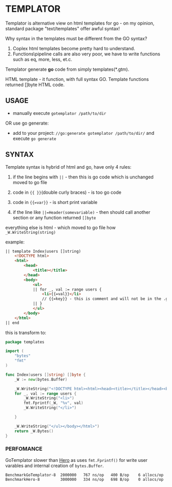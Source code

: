 # TEMPLATOR

Templator is alternative view on html templates for go - on my opinion, standard package "text/templates" offer awful syntax! 

Why syntax in the templates must be different from the GO syntax?

1. Coplex html templates become pretty hard to understand.
2. Functions\pipeline calls are also very poor, we have to write functions such as eq, more, less, et.c.

Templator generate **go** code from simply templates(*.gtm).

HTML template - it function, with full syntax GO. Template functions returned []byte HTML code.


## USAGE

- manually execute `gotemplator /path/to/dir`

OR use go generate:

- add to your project:	`//go:generate gotemplator /path/to/dir/` and execute `go generate`

## SYNTAX

Template syntax is hybrid of html and go, have only 4 rules:

1) if the line begins with `||` - then this is go code which is unchanged moved to go file

2) code in `{{ }}`(double curly braces) - is too go code

3) code in `{{=var}}` - is short print variable

4) if the line like `||=Header(somevariable)` - then should call another section or any function returned `[]byte`

everything else is html - which moved to go file how `_W.WriteString(string)`

example:
	
```html
|| template Index(users []string) 
	<!DOCTYPE html>
	<html>
		<head>
			<title></title>
		</head>
		<body>
			<ul>
			|| for _, val := range users { 
				<li>{{=val}}</li>
				// {{=key}} - this is comment and will not be in the .go file
			|| } 
			</ul>
		</body>
	</html>
|| end
```

this is transform to:

```go
package templates

import (
	"bytes"
	"fmt"
)

func Index(users []string) []byte {
	_W := new(bytes.Buffer)

	_W.WriteString("<!DOCTYPE html><html><head><title></title></head><body><ul>")
	for _, val := range users {
		_W.WriteString("<li>")
		fmt.Fprintf(_W, "%v", val)
		_W.WriteString("</li>")

	}

	_W.WriteString("</ul></body></html>")
	return _W.Bytes()
}
```



### PERFOMANCE

GoTemplator slower than [Hero](http://github.com/shiyanhui/hero/) as uses `fmt.Fprintf()` for write user varables and internal creation of `bytes.Buffer`.

	BenchmarkGoTemplator-8  2000000	  767 ns/op	  400 B/op	  6 allocs/op
	BenchmarkHero-8         3000000	  334 ns/op	  698 B/op	  0 allocs/op
